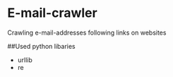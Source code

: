 # E-mail-crawler
Crawling e-mail-addresses following links on websites

##Used python libaries
* urllib
* re
